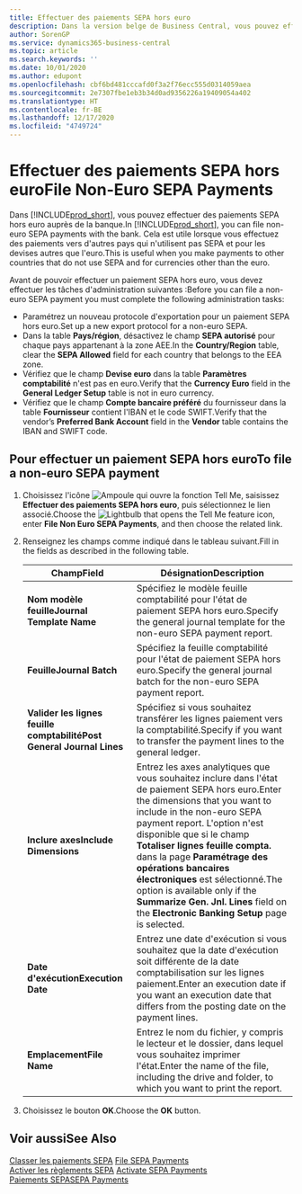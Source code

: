 ```yaml
---
title: Effectuer des paiements SEPA hors euro
description: Dans la version belge de Business Central, vous pouvez effectuer des paiements SEPA hors euros auprès de la banque. Cela est utile lorsque vous effectuez des paiements vers d'autres pays qui n'utilisent pas SEPA et pour les devises autres que l'euro.
author: SorenGP
ms.service: dynamics365-business-central
ms.topic: article
ms.search.keywords: ''
ms.date: 10/01/2020
ms.author: edupont
ms.openlocfilehash: cbf6bd481cccafd0f3a2f76ecc555d0314059aea
ms.sourcegitcommit: 2e7307fbe1eb3b34d0ad9356226a19409054a402
ms.translationtype: HT
ms.contentlocale: fr-BE
ms.lasthandoff: 12/17/2020
ms.locfileid: "4749724"
---
```

# <a name="file-non-euro-sepa-payments"></a><span data-ttu-id="f5a99-104">Effectuer des paiements SEPA hors euro</span><span class="sxs-lookup"><span data-stu-id="f5a99-104">File Non-Euro SEPA Payments</span></span>
<span data-ttu-id="f5a99-105">Dans [!INCLUDE[prod_short](../../includes/prod_short.md)], vous pouvez effectuer des paiements SEPA hors euro auprès de la banque.</span><span class="sxs-lookup"><span data-stu-id="f5a99-105">In [!INCLUDE[prod_short](../../includes/prod_short.md)], you can file non-euro SEPA payments with the bank.</span></span> <span data-ttu-id="f5a99-106">Cela est utile lorsque vous effectuez des paiements vers d'autres pays qui n'utilisent pas SEPA et pour les devises autres que l'euro.</span><span class="sxs-lookup"><span data-stu-id="f5a99-106">This is useful when you make payments to other countries that do not use SEPA and for currencies other than the euro.</span></span>  

<span data-ttu-id="f5a99-107">Avant de pouvoir effectuer un paiement SEPA hors euro, vous devez effectuer les tâches d'administration suivantes :</span><span class="sxs-lookup"><span data-stu-id="f5a99-107">Before you can file a non-euro SEPA payment you must complete the following administration tasks:</span></span>  

- <span data-ttu-id="f5a99-108">Paramétrez un nouveau protocole d'exportation pour un paiement SEPA hors euro.</span><span class="sxs-lookup"><span data-stu-id="f5a99-108">Set up a new export protocol for a non-euro SEPA.</span></span>  
- <span data-ttu-id="f5a99-109">Dans la table **Pays/région**, désactivez le champ **SEPA autorisé** pour chaque pays appartenant à la zone AEE.</span><span class="sxs-lookup"><span data-stu-id="f5a99-109">In the **Country/Region** table, clear the **SEPA Allowed** field for each country that belongs to the EEA zone.</span></span>  
- <span data-ttu-id="f5a99-110">Vérifiez que le champ **Devise euro** dans la table **Paramètres comptabilité** n'est pas en euro.</span><span class="sxs-lookup"><span data-stu-id="f5a99-110">Verify that the **Currency Euro** field in the **General Ledger Setup** table is not in euro currency.</span></span>  
- <span data-ttu-id="f5a99-111">Vérifiez que le champ **Compte bancaire préféré** du fournisseur dans la table **Fournisseur** contient l'IBAN et le code SWIFT.</span><span class="sxs-lookup"><span data-stu-id="f5a99-111">Verify that the vendor’s **Preferred Bank Account** field in the **Vendor** table contains the IBAN and SWIFT code.</span></span>  

## <a name="to-file-a-non-euro-sepa-payment"></a><span data-ttu-id="f5a99-112">Pour effectuer un paiement SEPA hors euro</span><span class="sxs-lookup"><span data-stu-id="f5a99-112">To file a non-euro SEPA payment</span></span>  

1.  <span data-ttu-id="f5a99-113">Choisissez l'icône ![Ampoule qui ouvre la fonction Tell Me](../../media/ui-search/search_small.png "Dites-moi ce que vous voulez faire"), saisissez **Effectuer des paiements SEPA hors euro**, puis sélectionnez le lien associé.</span><span class="sxs-lookup"><span data-stu-id="f5a99-113">Choose the ![Lightbulb that opens the Tell Me feature](../../media/ui-search/search_small.png "Tell me what you want to do") icon, enter **File Non Euro SEPA Payments**, and then choose the related link.</span></span>  
2.  <span data-ttu-id="f5a99-114">Renseignez les champs comme indiqué dans le tableau suivant.</span><span class="sxs-lookup"><span data-stu-id="f5a99-114">Fill in the fields as described in the following table.</span></span>  

    |<span data-ttu-id="f5a99-115">Champ</span><span class="sxs-lookup"><span data-stu-id="f5a99-115">Field</span></span>|<span data-ttu-id="f5a99-116">Désignation</span><span class="sxs-lookup"><span data-stu-id="f5a99-116">Description</span></span>|  
    |---------------------------------|---------------------------------------|  
    |<span data-ttu-id="f5a99-117">**Nom modèle feuille**</span><span class="sxs-lookup"><span data-stu-id="f5a99-117">**Journal Template Name**</span></span>|<span data-ttu-id="f5a99-118">Spécifiez le modèle feuille comptabilité pour l'état de paiement SEPA hors euro.</span><span class="sxs-lookup"><span data-stu-id="f5a99-118">Specify the general journal template for the non-euro SEPA payment report.</span></span>|  
    |<span data-ttu-id="f5a99-119">**Feuille**</span><span class="sxs-lookup"><span data-stu-id="f5a99-119">**Journal Batch**</span></span>|<span data-ttu-id="f5a99-120">Spécifiez la feuille comptabilité pour l'état de paiement SEPA hors euro.</span><span class="sxs-lookup"><span data-stu-id="f5a99-120">Specify the general journal batch for the non-euro SEPA payment report.</span></span>|  
    |<span data-ttu-id="f5a99-121">**Valider les lignes feuille comptabilité**</span><span class="sxs-lookup"><span data-stu-id="f5a99-121">**Post General Journal Lines**</span></span>|<span data-ttu-id="f5a99-122">Spécifiez si vous souhaitez transférer les lignes paiement vers la comptabilité.</span><span class="sxs-lookup"><span data-stu-id="f5a99-122">Specify if you want to transfer the payment lines to the general ledger.</span></span>|  
    |<span data-ttu-id="f5a99-123">**Inclure axes**</span><span class="sxs-lookup"><span data-stu-id="f5a99-123">**Include Dimensions**</span></span>|<span data-ttu-id="f5a99-124">Entrez les axes analytiques que vous souhaitez inclure dans l'état de paiement SEPA hors euro.</span><span class="sxs-lookup"><span data-stu-id="f5a99-124">Enter the dimensions that you want to include in the non-euro SEPA payment report.</span></span> <span data-ttu-id="f5a99-125">L'option n'est disponible que si le champ **Totaliser lignes feuille compta.** dans la page **Paramétrage des opérations bancaires électroniques** est sélectionné.</span><span class="sxs-lookup"><span data-stu-id="f5a99-125">The option is available only if the **Summarize Gen. Jnl. Lines** field on the **Electronic Banking Setup** page is selected.</span></span>|  
    |<span data-ttu-id="f5a99-126">**Date d'exécution**</span><span class="sxs-lookup"><span data-stu-id="f5a99-126">**Execution Date**</span></span>|<span data-ttu-id="f5a99-127">Entrez une date d'exécution si vous souhaitez que la date d'exécution soit différente de la date comptabilisation sur les lignes paiement.</span><span class="sxs-lookup"><span data-stu-id="f5a99-127">Enter an execution date if you want an execution date that differs from the posting date on the payment lines.</span></span>|  
    |<span data-ttu-id="f5a99-128">**Emplacement**</span><span class="sxs-lookup"><span data-stu-id="f5a99-128">**File Name**</span></span>|<span data-ttu-id="f5a99-129">Entrez le nom du fichier, y compris le lecteur et le dossier, dans lequel vous souhaitez imprimer l'état.</span><span class="sxs-lookup"><span data-stu-id="f5a99-129">Enter the name of the file, including the drive and folder, to which you want to print the report.</span></span>|  

3.  <span data-ttu-id="f5a99-130">Choisissez le bouton **OK**.</span><span class="sxs-lookup"><span data-stu-id="f5a99-130">Choose the **OK** button.</span></span>  

## <a name="see-also"></a><span data-ttu-id="f5a99-131">Voir aussi</span><span class="sxs-lookup"><span data-stu-id="f5a99-131">See Also</span></span>  
 <span data-ttu-id="f5a99-132">[Classer les paiements SEPA](how-to-file-sepa-payments.md) </span><span class="sxs-lookup"><span data-stu-id="f5a99-132">[File SEPA Payments](how-to-file-sepa-payments.md) </span></span>  
 <span data-ttu-id="f5a99-133">[Activer les règlements SEPA](how-to-activate-sepa-payments.md) </span><span class="sxs-lookup"><span data-stu-id="f5a99-133">[Activate SEPA Payments](how-to-activate-sepa-payments.md) </span></span>  
 [<span data-ttu-id="f5a99-134">Paiements SEPA</span><span class="sxs-lookup"><span data-stu-id="f5a99-134">SEPA Payments</span></span>](sepa-payments.md)
